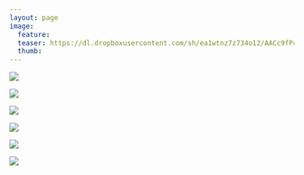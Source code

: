```yaml
---
layout: page
image:
  feature:
  teaser: https://dl.dropboxusercontent.com/sh/ea1wtnz7z734o12/AACc9fP4Y4nnlM0F9-Jwf03ya/luontokuvat/talvi/DS40545-245px.jpg
  thumb:
---
```


[![](https://dl.dropboxusercontent.com/sh/ea1wtnz7z734o12/AAD0VbMR3OJL0E9XcsjbIBf1a/luontokuvat/talvi/DS40541-800px.jpg)](https://dl.dropboxusercontent.com/sh/ea1wtnz7z734o12/AAA-9p6O94cxdKMCdYXY0GRVa/luontokuvat/talvi/DS40541.jpg)

[![](https://dl.dropboxusercontent.com/sh/ea1wtnz7z734o12/AAB2EJEgdFH-0Sy3DnDHQnj8a/luontokuvat/talvi/DS40543-800px.jpg)](https://dl.dropboxusercontent.com/sh/ea1wtnz7z734o12/AAAwciac7CoT3Du20dmukFwTa/luontokuvat/talvi/DS40543.jpg)

[![](https://dl.dropboxusercontent.com/sh/ea1wtnz7z734o12/AABv6MvJW1BlaSVp-JxfuQ5Sa/luontokuvat/talvi/DS40550-800px.jpg)](https://dl.dropboxusercontent.com/sh/ea1wtnz7z734o12/AADsx8P4kvBMdmrpvDUzhgwEa/luontokuvat/talvi/DS40550.jpg)

[![](https://dl.dropboxusercontent.com/sh/ea1wtnz7z734o12/AAD6twIpDbE9l38c3WBE1hMqa/luontokuvat/talvi/DS40547-800px.jpg)](https://dl.dropboxusercontent.com/sh/ea1wtnz7z734o12/AAB1pA4NwsMkNK6VkVuRAJzga/luontokuvat/talvi/DS40547.jpg)

[![](https://dl.dropboxusercontent.com/sh/ea1wtnz7z734o12/AAAlLOk4oS4CiDfKvRkgT4xfa/luontokuvat/talvi/DS40544-800px.jpg)](https://dl.dropboxusercontent.com/sh/ea1wtnz7z734o12/AAAGModyPw2jH9-j7mt5NLOHa/luontokuvat/talvi/DS40544.jpg)

[![](https://dl.dropboxusercontent.com/sh/ea1wtnz7z734o12/AABa4L0qMt6WBfrnqEPCV44Ya/luontokuvat/talvi/DS40545-800px.jpg)](https://dl.dropboxusercontent.com/sh/ea1wtnz7z734o12/AABzZIGe1KwF9gBbhu5GR3sNa/luontokuvat/talvi/DS40545.jpg)
